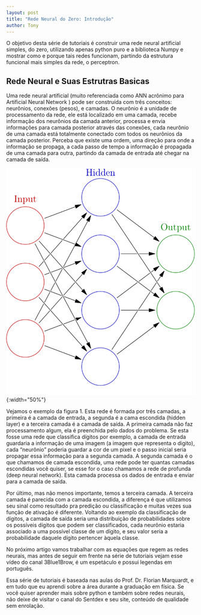```yaml
---
layout: post
title: "Rede Neural do Zero: Introdução"
author: Tony
---
```


 O objetivo desta série de tutoriais é construir uma rede neural artificial simples, do zero, utilizando apenas python puro e a biblioteca Numpy e mostrar como e porque tais redes funcionam, partindo da estrutura funcional mais simples da rede, o perceptron.  

## Rede Neural e Suas Estrutras Basicas

 Uma rede neural artificial (muito referenciada como ANN acrônimo para Artificial Neural Network ) pode ser construída com três conceitos: neurônios, conexões (pesos), e camadas.
 O neurônio é a unidade de processamento da rede, ele está localizado em uma camada, recebe informação dos neurônios da camada anterior, processa  e envia informações para camada posterior através das conexões, cada neurônio de uma camada está totalmente conectado com todos os neurônios da camada posterior. Perceba que existe uma ordem, uma direção para onde a informação se propaga, a cada passo de tempo a informação é propagada de uma camada para outra, partindo da camada de entrada até chegar na camada de saída. 

![description](anthonyimages/netexapleaan1.png){:width="50%"}

 Vejamos o exemplo da figura 1. Esta rede é formada por três camadas, a primeira é a camada de entrada, a segunda é a cama escondida (hidden layer) e a terceira camada é a camada de saída. 
 A primeira camada não faz processamento algum, ela é preenchida pelo dados do problema. Se esta fosse uma rede que classifica dígitos por exemplo, a camada de entrada guardaria a informação de uma imagem (a imagem que representa o digito), cada “neurônio” poderia guardar a cor de um pixel e o passo inicial seria propagar essa informação para a segunda camada.
 A segunda camada é o que chamamos de camada escondida, uma rede pode ter quantas camadas escondidas você quiser, se esse for o caso chamamos a rede de profunda (deep neural network). Esta camada processa os dados de entrada e enviar para a camada de saída.

 Por último, mas não menos importante, temos a terceira camada. A terceira camada é parecida com a camada escondida, a diferença é que utilizamos seu sinal como resultado pra predição ou classificação e muitas vezes sua função de ativação é diferente. Voltando ao exemplo da classificação de dígitos, a camada de saída seria uma distribuição de probabilidades sobre os possíveis dígitos que podem ser classificados, cada neurônio estaria associado a uma possível classe de um dígito, e seu valor seria a probabilidade daquele dígito pertencer àquela classe.

 No próximo artigo vamos trabalhar com as equações que regem as redes neurais, mas antes de seguir em frente na série de tutoriais vejam esse vídeo do canal 3Blue1Brow, é um espetáculo e possui legendas em português.

 Essa série de tutoriais é baseada nas aulas do Prof. Dr. Florian Marquardt, e em tudo que eu aprendi sobre a área durante a graduação em física. Se você quiser aprender mais sobre python e também sobre redes neurais, não deixe de visitar o canal do Sentdex e seu site, conteúdo de qualidade sem enrolação.

